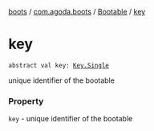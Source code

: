 [boots](../../index.md) / [com.agoda.boots](../index.md) / [Bootable](index.md) / [key](./key.md)

# key

`abstract val key: `[`Key.Single`](../-key/-single/index.md)

unique identifier of the bootable

### Property

`key` - unique identifier of the bootable